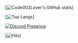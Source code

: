 [![Code002Lover's GitHub stats](https://code002lover.vercel.app/api?username=Mystikfluu&show_icons=true&count_private=true)]


[![Top Langs](https://code002lover.vercel.app/api/top-langs/?username=Mystikfluu)]


[![Discord Presence](https://lanyard-profile-readme.vercel.app/api/360711257734774785?theme=light&bg=809ecf&animated=false&hideDiscrim=true&borderRadius=30px)](https://discord.com/users/360711257734774785)


[![Hits](https://hits.seeyoufarm.com/api/count/incr/badge.svg?url=https%3A%2F%2Fgithub.com%2Fmystikfluu&count_bg=%2379C83D&title_bg=%23555555&icon=&icon_color=%23E7E7E7&title=hits&edge_flat=false)]
